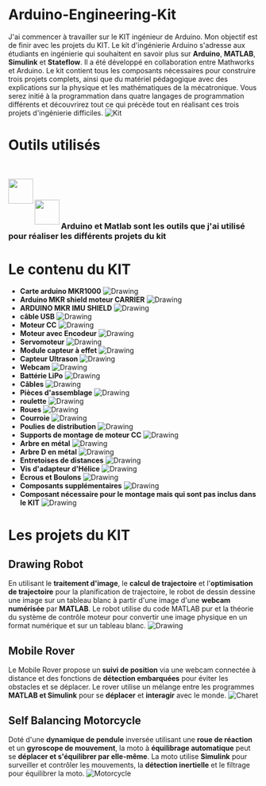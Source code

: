 # Arduino-Engineering-Kit
J'ai commencer à travailler sur le KIT ingénieur de Arduino. Mon objectif est de finir avec les projets du KIT.
Le kit d'ingénierie Arduino s'adresse aux étudiants en ingénierie qui souhaitent en savoir plus sur **Arduino**, **MATLAB**, **Simulink** et **Stateflow**. Il a été développé en collaboration entre Mathworks et Arduino. Le kit contient tous les composants nécessaires pour construire trois projets complets, ainsi que du matériel pédagogique avec des explications sur la physique et les mathématiques de la mécatronique. Vous serez initié à la programmation dans quatre langages de programmation différents et découvrirez tout ce qui précède tout en réalisant ces trois projets d'ingénierie difficiles.
![Kit](Assets/kit.jpg)

# Outils utilisés
<code> <img align="left" width="50px" src="https://raw.githubusercontent.com/github/explore/80688e429a7d4ef2fca1e82350fe8e3517d3494d/topics/matlab/matlab.png"/> </code>
<code> <img align="left" width="50px" src="https://raw.githubusercontent.com/github/explore/80688e429a7d4ef2fca1e82350fe8e3517d3494d/topics/arduino/arduino.png"/> </code>
-----------------
### Arduino et Matlab sont les outils que j'ai utilisé pour réaliser les différents projets du kit

# Le contenu du KIT
* __Carte arduino MKR1000__
![Drawing](Assets/mkr1000.png)
* __Arduino MKR shield moteur CARRIER__
![Drawing](Assets/shield.png)
* __ARDUINO MKR IMU SHIELD__
![Drawing](Assets/shield_imu.png)
* __câble USB__
![Drawing](Assets/câble.png)
* __Moteur CC__
![Drawing](Assets/moteurcc.png)
* __Moteur avec Encodeur__
![Drawing](Assets/moteurpp.png)
* __Servomoteur__
![Drawing](Assets/servo_moteur.png)
* __Module capteur à effet__
![Drawing](Assets/capteureffet.png)
* __Capteur Ultrason__
![Drawing](Assets/ultrason.png)
* __Webcam__
![Drawing](Assets/webcam.png)
* __Battérie LiPo__
![Drawing](Assets/lipo.png)
* __Câbles__
![Drawing](Assets/modules.png)
* __Pièces d'assemblage__
![Drawing](Assets/pieces.png)
* __roulette__
![Drawing](Assets/roulette.png)
* __Roues__
![Drawing](Assets/roues.png)
* __Courroie__
![Drawing](Assets/courroie.png)
* __Poulies de distribution__
![Drawing](Assets/poulies.png)
* __Supports de montage de moteur CC__
![Drawing](Assets/supports.png)
* __Arbre en métal__
![Drawing](Assets/arbre.png)
* __Arbre D en métal__
![Drawing](Assets/arbred.png)
* __Entretoises de distances__
![Drawing](Assets/entretoises.png)
* __Vis d'adapteur d'Hélice__
![Drawing](Assets/helice.png)
* __Écrous et Boulons__
![Drawing](Assets/boulons.png)
* __Composants supplémentaires__
![Drawing](Assets/supp.png)
* __Composant nécessaire pour le montage mais qui sont pas inclus dans le KIT__
![Drawing](Assets/matos.png)

# Les projets du KIT
## Drawing Robot
En utilisant le **traitement d'image**, le **calcul de trajectoire** et l'**optimisation de trajectoire** pour la planification de trajectoire, le robot de dessin dessine une image sur un tableau blanc à partir d'une image d'une **webcam numérisée** par **MATLAB**. Le robot utilise du code MATLAB pur et la théorie du système de contrôle moteur pour convertir une image physique en un format numérique et sur un tableau blanc.
![Drawing](Assets/drawing_robot.png)

## Mobile Rover
Le Mobile Rover propose un **suivi de position** via une webcam connectée à distance et des fonctions de **détection embarquées** pour éviter les obstacles et se déplacer. Le rover utilise un mélange entre les programmes **MATLAB et Simulink** pour se **déplacer** et **interagir** avec le monde.
![Charet](Assets/charret_robot.png)

## Self Balancing Motorcycle
Doté d'une **dynamique de pendule** inversée utilisant une **roue de réaction** et un **gyroscope de mouvement**, la moto à **équilibrage automatique** peut se **déplacer et s'équilibrer par elle-même**. La moto utilise **Simulink** pour surveiller et contrôler les mouvements, la **détection inertielle** et le filtrage pour équilibrer la moto.
![Motorcycle](Assets/self_balancing_moto.png)
